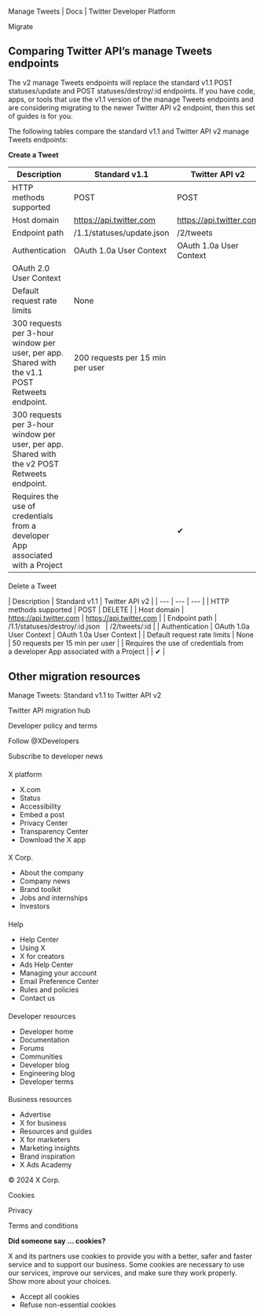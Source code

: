
Manage Tweets | Docs | Twitter Developer Platform 

Migrate

Comparing Twitter API’s manage Tweets endpoints
-----------------------------------------------

The v2 manage Tweets endpoints will replace the standard v1.1 POST statuses/update and POST statuses/destroy/:id endpoints. If you have code, apps, or tools that use the v1.1 version of the manage Tweets endpoints and are considering migrating to the newer Twitter API v2 endpoint, then this set of guides is for you.   

The following tables compare the standard v1.1 and Twitter API v2 manage Tweets endpoints:

**Create a Tweet**

| Description | Standard v1.1 | Twitter API v2 |
| --- | --- | --- |
| HTTP methods supported | POST | POST |
| Host domain | https://api.twitter.com | https://api.twitter.com |
| Endpoint path | /1.1/statuses/update.json | /2/tweets |
| Authentication | OAuth 1.0a User Context | OAuth 1.0a User Context
OAuth 2.0 User Context |
| Default request rate limits | None
300 requests per 3-hour window per user, per app. Shared with the v1.1 POST Retweets endpoint. | 200 requests per 15 min per user
300 requests per 3-hour window per user, per app. Shared with the v2 POST Retweets endpoint. |
| Requires the use of credentials from a developer App associated with a Project |  | ✔ |

#### 
Delete a Tweet

| 
Description | Standard v1.1 | Twitter API v2 |
| --- | --- | --- |
| HTTP methods supported | POST | DELETE |
| Host domain | https://api.twitter.com | https://api.twitter.com |
| Endpoint path | /1.1/statuses/destroy/:id.json
  | /2/tweets/:id |
| Authentication | OAuth 1.0a User Context | OAuth 1.0a User Context |
| Default request rate limits | None | 50 requests per 15 min per user |
| Requires the use of credentials from a developer App associated with a Project |  | ✔ |

Other migration resources
-------------------------

Manage Tweets: Standard v1.1 to Twitter API v2

Twitter API migration hub

Developer policy and terms

Follow @XDevelopers

Subscribe to developer news

#### 
 X platform

* X.com
* Status
* Accessibility
* Embed a post
* Privacy Center
* Transparency Center
* Download the X app

#### 
 X Corp.

* About the company
* Company news
* Brand toolkit
* Jobs and internships
* Investors

#### 
 Help

* Help Center
* Using X
* X for creators
* Ads Help Center
* Managing your account
* Email Preference Center
* Rules and policies
* Contact us

#### 
 Developer resources

* Developer home
* Documentation
* Forums
* Communities
* Developer blog
* Engineering blog
* Developer terms

#### 
 Business resources

* Advertise
* X for business
* Resources and guides
* X for marketers
* Marketing insights
* Brand inspiration
* X Ads Academy

 © 2024 X Corp.

Cookies

Privacy

Terms and conditions

**Did someone say … cookies?**  

 X and its partners use cookies to provide you with a better, safer and
 faster service and to support our business. Some cookies are necessary to use
 our services, improve our services, and make sure they work properly.
 Show more about your choices.

* Accept all cookies
* Refuse non-essential cookies